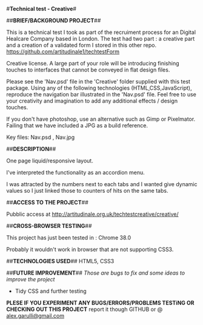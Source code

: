 #<b>Technical test - Creative</b>#

##<b>BRIEF/BACKGROUND PROJECT</b>##

This is a technical test I took as part of the recruiment process for an Digital Healcare Company based in London.
The test had two part :  a creative part and a creation of a validated form I stored in this other repo. https://github.com/artitudinale1/techtestForm

Creative license. A large part of your role will be introducing finishing touches to interfaces that cannot be conveyed in flat design files. 

Please see the 'Nav.psd' file in the 'Creative' folder supplied with this test package. Using any of the following technologies (HTML,CSS,JavaScript), reproduce the navigation bar illustrated in the 'Nav.psd' file. Feel free to use your creativity and imagination to add any additional effects / design touches.

If you don't have photoshop, use an alternative such as Gimp or Pixelmator. Failing that we have included a JPG as a build reference.

Key files: Nav.psd , Nav.jpg

##<b>DESCRIPTION</b>##

One page liquid/responsive layout.

I've interpreted the functionality as an accordion menu.

I was attracted by the numbers next to each tabs and I wanted give dynamic values so I just linked those to counters of hits on the same tabs. 

##<b>ACCESS TO THE PROJECT</b>##

Pubblic access at http://artitudinale.org.uk/techtestcreative/creative/

##<b>CROSS-BROWSER TESTING</b>##

This project has just been tested in : Chrome 38.0

Probably it wouldn't work in browser that are not supporting CSS3.

##<b>TECHNOLOGIES USED</b>##
HTML5, CSS3

##<b>FUTURE IMPROVEMENT</b>##
<i>Those are bugs to fix and some ideas to improve the project</i>

  - Tidy CSS and further testing
  
<b>PLESE IF YOU EXPERIMENT ANY BUGS/ERRORS/PROBLEMS TESTiNG OR CHECKING OUT THIS PROJECT</b> report it though GITHUB or @ alex.garulli@gmail.com

